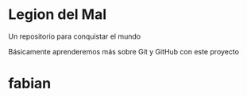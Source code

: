 # Legion del Mal
Un repositorio para conquistar el mundo

Básicamente aprenderemos más sobre Git y GitHub con este proyecto

# fabian
